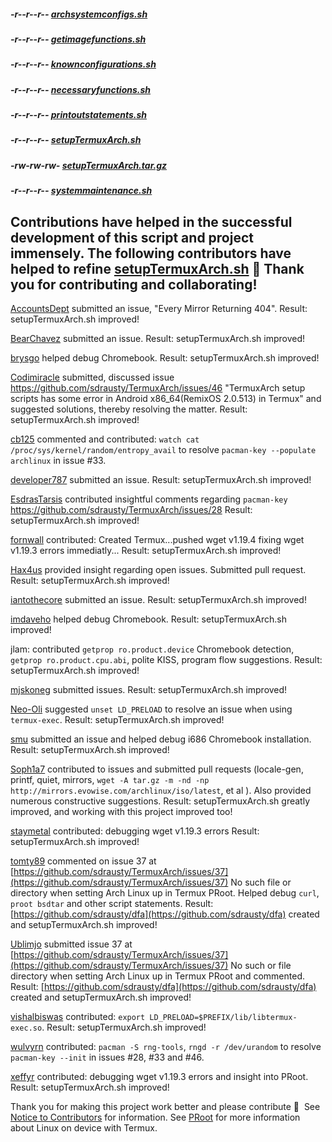 ##### -r--r--r-- [archsystemconfigs.sh](https://raw.githubusercontent.com/sdrausty/TermuxArch/master/scripts/files/stable/archsystemconfigs.sh)

##### -r--r--r-- [getimagefunctions.sh](https://raw.githubusercontent.com/sdrausty/TermuxArch/master/scripts/files/stable/getimagefunctions.sh)

##### -r--r--r-- [knownconfigurations.sh](https://raw.githubusercontent.com/sdrausty/TermuxArch/master/scripts/files/stable/knownconfigurations.sh)

##### -r--r--r-- [necessaryfunctions.sh](https://raw.githubusercontent.com/sdrausty/TermuxArch/master/scripts/files/stable/necessaryfunctions.sh)

##### -r--r--r-- [printoutstatements.sh](https://raw.githubusercontent.com/sdrausty/TermuxArch/master/scripts/files/stable/printoutstatements.sh)

##### -r--r--r-- [setupTermuxArch.sh](https://raw.githubusercontent.com/sdrausty/TermuxArch/master/scripts/files/stable/setupTermuxArch.sh)

##### -rw-rw-rw- [setupTermuxArch.tar.gz](https://raw.githubusercontent.com/sdrausty/TermuxArch/master/setupTermuxArch.tar.gz)

##### -r--r--r-- [systemmaintenance.sh](https://raw.githubusercontent.com/sdrausty/TermuxArch/master/scripts/files/stable/systemmaintenance.sh)

## Contributions have helped in the successful development of this script and project immensely.  The following contributors have helped to refine [setupTermuxArch.sh](https://raw.githubusercontent.com/sdrausty/TermuxArch/master/setupTermuxArch.tar.gz) 📲 __Thank you for contributing and collaborating!__  

[AccountsDept](https://github.com/accountsdept) submitted an issue, "Every Mirror Returning 404".  Result: setupTermuxArch.sh improved!

[BearChavez](https://github.com/BearChavez) submitted an issue.  Result: setupTermuxArch.sh improved!

[brysgo](https://github.com/brysgo) helped debug Chromebook.  Result: setupTermuxArch.sh improved!

[Codimiracle](https://github.com/Codimiracle) submitted, discussed issue https://github.com/sdrausty/TermuxArch/issues/46 "TermuxArch setup scripts has some error in Android x86_64(RemixOS 2.0.513) in Termux" and suggested solutions, thereby resolving the matter.  Result: setupTermuxArch.sh improved! 

[cb125](https://github.com/cb125) commented and contributed: `watch cat /proc/sys/kernel/random/entropy_avail` to resolve `pacman-key --populate archlinux` in issue #33. 

[developer787](https://github.com/developer787) submitted an issue.  Result: setupTermuxArch.sh improved! 

[EsdrasTarsis](https://github.com/EsdrasTarsis) contributed insightful comments regarding `pacman-key` https://github.com/sdrausty/TermuxArch/issues/28 Result: setupTermuxArch.sh improved!

[fornwall](https://github.com/fornwall) contributed: Created Termux...pushed wget v1.19.4 fixing wget v1.19.3 errors immediatly...  Result: setupTermuxArch.sh improved!

[Hax4us](https://github.com/Hax4us) provided insight regarding open issues. Submitted pull request.  Result: setupTermuxArch.sh improved! 

[iantothecore](https://github.com/iantothecore) submitted an issue.  Result: setupTermuxArch.sh improved! 

[imdaveho](https://github.com/imdaveho) helped debug Chromebook.  Result: setupTermuxArch.sh improved!

jlam: contributed `getprop ro.product.device` Chromebook detection, `getprop ro.product.cpu.abi`, polite KISS, program flow suggestions.  Result: setupTermuxArch.sh improved! 

[mjskoneg](https://github.com/mjskoneg) submitted issues.  Result: setupTermuxArch.sh improved! 

[Neo-Oli](https://github.com/Neo-Oli) suggested `unset LD_PRELOAD` to resolve an issue when using `termux-exec`.  Result: setupTermuxArch.sh improved! 

[smu](https://github.com/smu) submitted an issue and helped debug i686 Chromebook installation.  Result: setupTermuxArch.sh improved!

[Soph1a7](https://github.com/Soph1a7) contributed to issues and submitted pull requests (locale-gen, printf, quiet, mirrors, `wget -A tar.gz -m -nd -np http://mirrors.evowise.com/archlinux/iso/latest`, et al ).  Also provided numerous constructive suggestions.  Result: setupTermuxArch.sh greatly improved, and working with this project improved too! 

[staymetal](https://github.com/staymetal) contributed: debugging wget v1.19.3 errors Result: setupTermuxArch.sh improved!

[tomty89](https://github.com/tomty89) commented on issue 37 at [https://github.com/sdrausty/TermuxArch/issues/37](https://github.com/sdrausty/TermuxArch/issues/37) No such file or directory when setting Arch Linux up in Termux PRoot.  Helped debug `curl`, `proot bsdtar` and other script statements.  Result: [https://github.com/sdrausty/dfa](https://github.com/sdrausty/dfa) created and setupTermuxArch.sh improved!

[Ublimjo](https://github.com/Ublimjo) submitted issue 37 at [https://github.com/sdrausty/TermuxArch/issues/37](https://github.com/sdrausty/TermuxArch/issues/37) No such or file directory when setting Arch Linux up in Termux PRoot and commented.  Result: [https://github.com/sdrausty/dfa](https://github.com/sdrausty/dfa) created and setupTermuxArch.sh improved!

[vishalbiswas](https://github.com/vishalbiswas) contributed: `export LD_PRELOAD=$PREFIX/lib/libtermux-exec.so`.  Result: setupTermuxArch.sh improved!

[wulvyrn](https://github.com/wulvyrn) contributed: `pacman -S rng-tools`, `rngd -r /dev/urandom` to resolve `pacman-key --init` in issues #28, #33 and #46. 

[xeffyr](https://github.com/Xeffyr) contributed: debugging wget v1.19.3 errors and insight into PRoot.  Result: setupTermuxArch.sh improved!

Thank you for making this project work better and please contribute 🔆  See [Notice to Contributors](NOTICE) for information.  See [PRoot](docs/PRoot) for more information about Linux on device with Termux.
